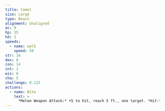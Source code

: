 ```yaml
---
title: Camel
size: Large
type: Beast
alignment: Unaligned
ac: 9
hp: 15
hd: 2
speeds:
  - name: walk
    speed: 50
str: 16
dex: 8
con: 14
int: 2
wis: 8
cha: 5
challenge: 0.125
actions:
  - name: Bite
    text: >
      *Melee Weapon Attack:* +5 to hit, reach 5 ft., one target. *Hit:* 2 (1d4) bludgeoning damage.
---
```

